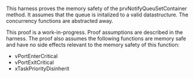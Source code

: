 This harness proves the memory safety of the prvNotifyQueuSetContainer method.
It assumes that the queue is initalized to a valid datastructure. The
concurrency functions are abstracted away.

This proof is a work-in-progress. Proof assumptions are described in the
harness. The proof also assumes the following functions are memory safe and have
no side effects relevant to the memory safety of this function:

-   vPortEnterCritical
-   vPortExitCritical
-   xTaskPriorityDisinherit
